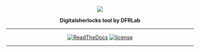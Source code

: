 <div align="center">
<img src="https://dfrlab.s3.us-west-2.amazonaws.com/_dfrlab_logo.png">

**Digitalsherlocks tool by DFRLab**

---


[![ReadTheDocs]()]()
[![license](https://img.shields.io/badge/License-Apache%202.0-blue.svg)](https://github.com/DFRLab/digitalsherlocks/blob/main/LICENCE)

---

<div/>
